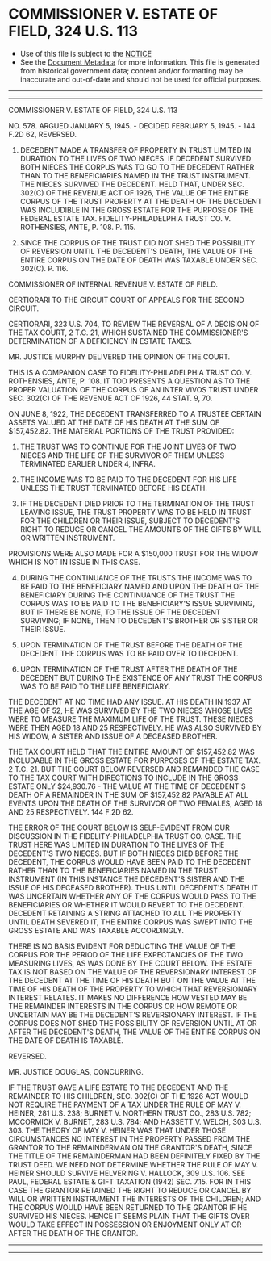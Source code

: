 ---
---

# COMMISSIONER V. ESTATE OF FIELD, 324 U.S. 113

* Use of this file is subject to the [NOTICE](https://github.com/publicdocs/notice/blob/master/NOTICE)
* See the [Document Metadata](../../../) for more information.
  This file is generated from historical government data; content and/or formatting may be inaccurate and out-of-date and should not be used for official purposes.

----------
----------

COMMISSIONER V. ESTATE OF FIELD, 324 U.S. 113

NO. 578.  ARGUED JANUARY 5, 1945.  - DECIDED FEBRUARY 5, 1945.  - 144 F.2D 62, REVERSED.

1.  DECEDENT MADE A TRANSFER OF PROPERTY IN TRUST LIMITED IN DURATION TO THE LIVES OF TWO NIECES.  IF DECEDENT SURVIVED BOTH NIECES THE CORPUS WAS TO GO TO THE DECEDENT RATHER THAN TO THE BENEFICIARIES NAMED IN THE TRUST INSTRUMENT.  THE NIECES SURVIVED THE DECEDENT.  HELD THAT, UNDER SEC. 302(C) OF THE REVENUE ACT OF 1926, THE VALUE OF THE ENTIRE CORPUS OF THE TRUST PROPERTY AT THE DEATH OF THE DECEDENT WAS INCLUDIBLE IN THE GROSS ESTATE FOR THE PURPOSE OF THE FEDERAL ESTATE TAX.  FIDELITY-PHILADELPHIA TRUST CO. V. ROTHENSIES, ANTE, P. 108.  P. 115.

2. SINCE THE CORPUS OF THE TRUST DID NOT SHED THE POSSIBILITY OF REVERSION UNTIL THE DECEDENT'S DEATH, THE VALUE OF THE ENTIRE CORPUS ON THE DATE OF DEATH WAS TAXABLE UNDER SEC. 302(C).  P. 116.

COMMISSIONER OF INTERNAL REVENUE V. ESTATE OF FIELD.

CERTIORARI TO THE CIRCUIT COURT OF APPEALS FOR THE SECOND CIRCUIT.

CERTIORARI, 323 U.S. 704, TO REVIEW THE REVERSAL OF A DECISION OF THE TAX COURT, 2 T.C. 21, WHICH SUSTAINED THE COMMISSIONER'S DETERMINATION OF A DEFICIENCY IN ESTATE TAXES.

MR. JUSTICE MURPHY DELIVERED THE OPINION OF THE COURT.

THIS IS A COMPANION CASE TO FIDELITY-PHILADELPHIA TRUST CO. V. ROTHENSIES, ANTE, P. 108.  IT TOO PRESENTS A QUESTION AS TO THE PROPER VALUATION OF THE CORPUS OF AN INTER VIVOS TRUST UNDER SEC. 302(C) OF THE REVENUE ACT OF 1926, 44 STAT. 9, 70.

ON JUNE 8, 1922, THE DECEDENT TRANSFERRED TO A TRUSTEE CERTAIN ASSETS VALUED AT THE DATE OF HIS DEATH AT THE SUM OF $157,452.82.  THE MATERIAL PORTIONS OF THE TRUST PROVIDED:

1.  THE TRUST WAS TO CONTINUE FOR THE JOINT LIVES OF TWO NIECES AND THE LIFE OF THE SURVIVOR OF THEM UNLESS TERMINATED EARLIER UNDER 4, INFRA.

2. THE INCOME WAS TO BE PAID TO THE DECEDENT FOR HIS LIFE UNLESS THE TRUST TERMINATED BEFORE HIS DEATH.

3.  IF THE DECEDENT DIED PRIOR TO THE TERMINATION OF THE TRUST LEAVING ISSUE, THE TRUST PROPERTY WAS TO BE HELD IN TRUST FOR THE CHILDREN OR THEIR ISSUE, SUBJECT TO DECEDENT'S RIGHT TO REDUCE OR CANCEL THE AMOUNTS OF THE GIFTS BY WILL OR WRITTEN INSTRUMENT.

PROVISIONS WERE ALSO MADE FOR A $150,000 TRUST FOR THE WIDOW WHICH IS NOT IN ISSUE IN THIS CASE.

4.  DURING THE CONTINUANCE OF THE TRUSTS THE INCOME WAS TO BE PAID TO THE BENEFICIARY NAMED AND UPON THE DEATH OF THE BENEFICIARY DURING THE CONTINUANCE OF THE TRUST THE CORPUS WAS TO BE PAID TO THE BENEFICIARY'S ISSUE SURVIVING, BUT IF THERE BE NONE, TO THE ISSUE OF THE DECEDENT SURVIVING; IF NONE, THEN TO DECEDENT'S BROTHER OR SISTER OR THEIR ISSUE.

5.  UPON TERMINATION OF THE TRUST BEFORE THE DEATH OF THE DECEDENT THE CORPUS WAS TO BE PAID OVER TO DECEDENT.

6.  UPON TERMINATION OF THE TRUST AFTER THE DEATH OF THE DECEDENT BUT DURING THE EXISTENCE OF ANY TRUST THE CORPUS WAS TO BE PAID TO THE LIFE BENEFICIARY.

THE DECEDENT AT NO TIME HAD ANY ISSUE.  AT HIS DEATH IN 1937 AT THE AGE OF 52, HE WAS SURVIVED BY THE TWO NIECES WHOSE LIVES WERE TO MEASURE THE MAXIMUM LIFE OF THE TRUST.  THESE NIECES WERE THEN AGED 18 AND 25 RESPECTIVELY.  HE WAS ALSO SURVIVED BY HIS WIDOW, A SISTER AND ISSUE OF A DECEASED BROTHER.

THE TAX COURT HELD THAT THE ENTIRE AMOUNT OF $157,452.82 WAS INCLUDABLE IN THE GROSS ESTATE FOR PURPOSES OF THE ESTATE TAX.  2 T.C. 21.  BUT THE COURT BELOW REVERSED AND REMANDED THE CASE TO THE TAX COURT WITH DIRECTIONS TO INCLUDE IN THE GROSS ESTATE ONLY $24,930.76 - THE VALUE AT THE TIME OF DECEDENT'S DEATH OF A REMAINDER IN THE SUM OF $157,452.82 PAYABLE AT ALL EVENTS UPON THE DEATH OF THE SURVIVOR OF TWO FEMALES, AGED 18 AND 25 RESPECTIVELY.  144 F.2D 62.

THE ERROR OF THE COURT BELOW IS SELF-EVIDENT FROM OUR DISCUSSION IN THE FIDELITY-PHILADELPHIA TRUST CO. CASE.  THE TRUST HERE WAS LIMITED IN DURATION TO THE LIVES OF THE DECEDENT'S TWO NIECES.  BUT IF BOTH NIECES DIED BEFORE THE DECEDENT, THE CORPUS WOULD HAVE BEEN PAID TO THE DECEDENT RATHER THAN TO THE BENEFICIARIES NAMED IN THE TRUST INSTRUMENT (IN THIS INSTANCE THE DECEDENT'S SISTER AND THE ISSUE OF HIS DECEASED BROTHER).  THUS UNTIL DECEDENT'S DEATH IT WAS UNCERTAIN WHETHER ANY OF THE CORPUS WOULD PASS TO THE BENEFICIARIES OR WHETHER IT WOULD REVERT TO THE DECEDENT.  DECEDENT RETAINING A STRING ATTACHED TO ALL THE PROPERTY UNTIL DEATH SEVERED IT, THE ENTIRE CORPUS WAS SWEPT INTO THE GROSS ESTATE AND WAS TAXABLE ACCORDINGLY.

THERE IS NO BASIS EVIDENT FOR DEDUCTING THE VALUE OF THE CORPUS FOR THE PERIOD OF THE LIFE EXPECTANCIES OF THE TWO MEASURING LIVES, AS WAS DONE BY THE COURT BELOW.  THE ESTATE TAX IS NOT BASED ON THE VALUE OF THE REVERSIONARY INTEREST OF THE DECEDENT AT THE TIME OF HIS DEATH BUT ON THE VALUE AT THE TIME OF HIS DEATH OF THE PROPERTY TO WHICH THAT REVERSIONARY INTEREST RELATES.  IT MAKES NO DIFFERENCE HOW VESTED MAY BE THE REMAINDER INTERESTS IN THE CORPUS OR HOW REMOTE OR UNCERTAIN MAY BE THE DECEDENT'S REVERSIONARY INTEREST.  IF THE CORPUS DOES NOT SHED THE POSSIBILITY OF REVERSION UNTIL AT OR AFTER THE DECEDENT'S DEATH, THE VALUE OF THE ENTIRE CORPUS ON THE DATE OF DEATH IS TAXABLE.

REVERSED.

MR. JUSTICE DOUGLAS, CONCURRING.

IF THE TRUST GAVE A LIFE ESTATE TO THE DECEDENT AND THE REMAINDER TO HIS CHILDREN, SEC. 302(C) OF THE 1926 ACT WOULD NOT REQUIRE THE PAYMENT OF A TAX UNDER THE RULE OF MAY V. HEINER, 281 U.S. 238; BURNET V. NORTHERN TRUST CO., 283 U.S. 782; MCCORMICK V. BURNET, 283 U.S. 784; AND HASSETT V. WELCH, 303 U.S. 303.  THE THEORY OF MAY V. HEINER WAS THAT UNDER THOSE CIRCUMSTANCES NO INTEREST IN THE PROPERTY PASSED FROM THE GRANTOR TO THE REMAINDERMAN ON THE GRANTOR'S DEATH, SINCE THE TITLE OF THE REMAINDERMAN HAD BEEN DEFINITELY FIXED BY THE TRUST DEED.  WE NEED NOT DETERMINE WHETHER THE RULE OF MAY V. HEINER SHOULD SURVIVE HELVERING V. HALLOCK, 309 U.S. 106.  SEE PAUL, FEDERAL ESTATE & GIFT TAXATION (1942) SEC. 7.15.  FOR IN THIS CASE THE GRANTOR RETAINED THE RIGHT TO REDUCE OR CANCEL BY WILL OR WRITTEN INSTRUMENT THE INTERESTS OF THE CHILDREN; AND THE CORPUS WOULD HAVE BEEN RETURNED TO THE GRANTOR IF HE SURVIVED HIS NIECES.  HENCE IT SEEMS PLAIN THAT THE GIFTS OVER WOULD TAKE EFFECT IN POSSESSION OR ENJOYMENT ONLY AT OR AFTER THE DEATH OF THE GRANTOR.


----------
----------

